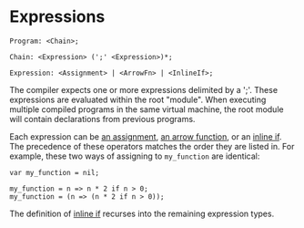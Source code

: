 # Expressions

```musebnf
Program: <Chain>;

Chain: <Expression> (';' <Expression>)*;

Expression: <Assignment> | <ArrowFn> | <InlineIf>;
```

The compiler expects one or more expressions delimited by a ';'. These
expressions are evaluated within the root "module". When executing multiple
compiled programs in the same virtual machine, the root module will contain
declarations from previous programs.

Each expression can be [an assignment](./assignment.md), [an arrow
function](./functions.md#arrow-functions), or an [inline if](./if.md#inline-if).
The precedence of these operators matches the order they are listed in. For
example, these two ways of assigning to `my_function` are identical:

```muselang
var my_function = nil;

my_function = n => n * 2 if n > 0;
my_function = (n => (n * 2 if n > 0));
```

The definition of [inline if](./if.md#inline-if) recurses into the remaining
expression types.
